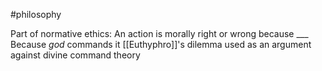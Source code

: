 #philosophy 

Part of normative ethics:
	An action is morally right or wrong because ___
	Because *god* commands it
[[Euthyphro]]'s dilemma used as an argument against divine command theory